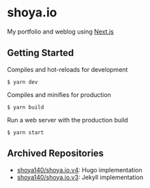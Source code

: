 # shoya.io

My portfolio and weblog using [Next.js](https://nextjs.org/)

## Getting Started

Compiles and hot-reloads for development

```
$ yarn dev
```

Compiles and minifies for production

```
$ yarn build
```

Run a web server with the production build

```
$ yarn start
```

## Archived Repositories

* [shoya140/shoya.io.v4](https://github.com/shoya140/shoya.io.v4): Hugo implementation
* [shoya140/shoya.io.v3](https://github.com/shoya140/shoya.io.v3): Jekyll implementation